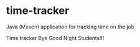 # time-tracker
Java (Maven) application for tracking time on the job

Time tracker
Bye
Good Night Students!!!
